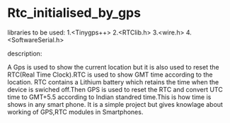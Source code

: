 # Rtc_initialised_by_gps
libraries to be used:
1.<Tinygps++>
2.<RTClib.h>
3.<wire.h>
4.<SoftwareSerial.h>

description:

A Gps is used to show the current location but it is also used to reset the RTC(Real Time Clock).RTC is used to show GMT time according to the location. RTC contains a Lithium battery which retains the time when the device is swiched off.Then GPS is used to reset the RTC and convert UTC time to GMT+5.5 according to Indian standred time.This is how time is shows in any smart phone. It is a simple project but gives knowlage about working of GPS,RTC modules in Smartphones.
